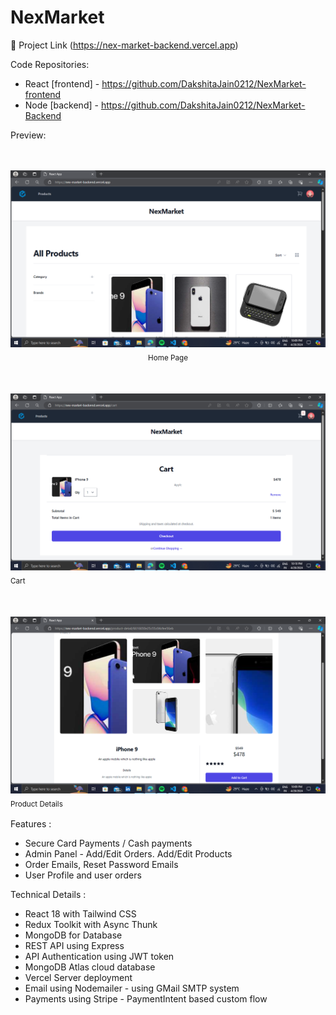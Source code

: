 # NexMarket


🔗 Project Link (https://nex-market-backend.vercel.app)


 Code Repositories:
- React [frontend] - https://github.com/DakshitaJain0212/NexMarket-frontend
- Node [backend] - https://github.com/DakshitaJain0212/NexMarket-Backend

Preview: 

<p align="center">  
  <br><br><img alt="Clock" src="./assest/img1.png">
  <sub>Home Page<sub>
</p>

<p align="center">
  
  <br><br><img alt="Clock" src="./assest/img3.png">
  <sub>Cart<sub>
</p>

<p align="center">
  
  <br><br><img alt="Clock" src="./assest/img2.png">
  <sub>Product Details<sub>
</p>


 Features :
- Secure Card Payments / Cash payments
- Admin Panel - Add/Edit Orders. Add/Edit Products
- Order Emails, Reset Password Emails
- User Profile and user orders

 Technical Details :
- React 18 with Tailwind CSS
- Redux Toolkit with Async Thunk
- MongoDB for Database
- REST API using Express
- API Authentication using JWT token
- MongoDB Atlas cloud database
- Vercel Server deployment
- Email using Nodemailer - using GMail SMTP system
- Payments using Stripe - PaymentIntent based custom flow